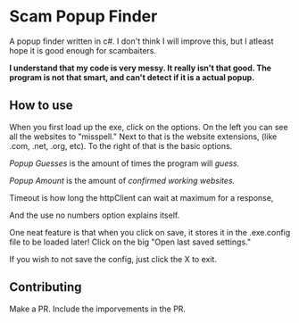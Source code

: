 # Scam Popup Finder
A popup finder written in c#. I don't think I will improve this, but I atleast hope it is good enough for scambaiters.

**I understand that my code is very messy. It really isn't that good. The program is not that smart, and can't detect if it is a actual popup.**

## How to use
When you first load up the exe, click on the options. On the left you can see all the websites to "misspell."
Next to that is the website extensions, (like .com, .net, .org, etc). To the right of that is the basic options.

*Popup Guesses* is the amount of times the program will *guess.*

*Popup Amount* is the amount of *confirmed working websites.*

Timeout is how long the httpClient can wait at maximum for a response,

And the use no numbers option explains itself.




One neat feature is that when you click on save, it stores it in the .exe.config file to be loaded later!
Click on the big "Open last saved settings."

If you wish to not save the config, just click the X to exit.

## Contributing
Make a PR. Include the imporvements in the PR.
